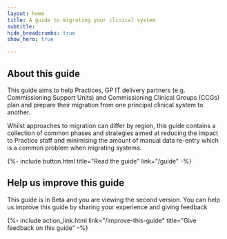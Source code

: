 ```yaml
---
layout: home
title: A guide to migrating your clinical system
subtitle: 
hide_breadcrumbs: true
show_hero: true

---
```

<!-- [UPLIFT] removed the word 'principal' from the title of the guide -->
## About this guide

This guide aims to help Practices, GP IT delivery partners (e.g. Commissioning Support Units) and Commissioning Clinical Groups (CCGs) plan and prepare their migration from one principal clinical system to another. 

Whilst approaches to migration can differ by region, this guide contains a collection of common phases and strategies 
aimed at reducing the impact to Practice staff and minimising the amount of manual data re-entry which is a common problem when migrating systems.
<!-- [UPLIFT] replaced 'migrating' with 'migration'-->
{%- include button.html title="Read the guide" link="/guide" -%}


## Help us improve this guide

This guide is in Beta and you are viewing the second version. You can help us improve this guide by sharing your experience and giving feedback
<!-- [UPLIFT] added reference to the second version -->
{%- include action_link.html link="/improve-this-guide" title="Give feedback on this guide" -%}

